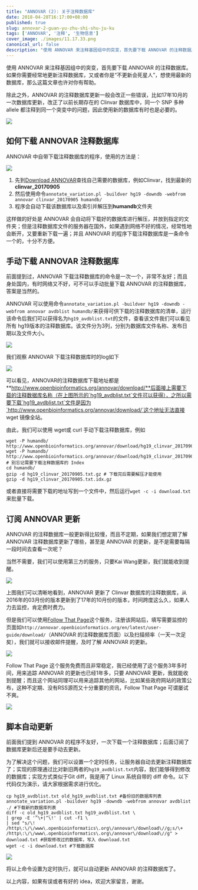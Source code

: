 ```yaml
---
title: "ANNOVAR (2): 关于注释数据库"
date: 2018-04-28T16:17:00+08:00
published: true
slug: annovar-2-guan-yu-zhu-shi-shu-ju-ku
tags: ['ANNOVAR', '注释', '生物信息']
cover_image: ./images/11.17.33.png
canonical_url: false
description: "使用 ANNOVAR 来注释基因组中的突变，首先要下载 ANNOVAR 的注释数据库。如果你需要经常地更新注释数据库，又或者你是“不更新会死星人”，想使用最新的数据库，那么这篇文章也许对你有帮助。"
---
```




使用 ANNOVAR 来注释基因组中的突变，首先要下载 ANNOVAR 的注释数据库。如果你需要经常地更新注释数据库，又或者你是“不更新会死星人”，想使用最新的数据库，那么这篇文章也许对你有帮助。

除此之外，ANNOVAR 的注释数据库更新一般会改正一些错误，比如17年10月的一次数据库更新，改正了以前长期存在的 Clinvar 数据库中，同一个 SNP 多种 allele 都注释到同一个突变中的问题，因此使用新的数据库有时也是必要的。

![](./images/9.44.38.png)

## 如何下载 ANNOVAR 注释数据库

ANNOVAR 中自带下载注释数据库的程序，使用的方法是：

![](./images/11.17.33.png)

1. 先到[Download ANNOVAR](http://annovar.openbioinformatics.org/en/latest/user-guide/download/)查找自己需要的数据库，例如Clinvar，找到最新的**clinvar_20170905**
2. 然后使用命令`annotate_variation.pl -buildver hg19 -downdb -webfrom annovar clinvar_20170905 humandb/`
3. 程序会自动下载该数据库以及索引并解压到**humandb**文件夹

这样做的好处是 ANNOVAR 会自动将下载好的数据库进行解压，并放到指定的文件夹；但是注释数据库文件的服务器在国外，如果遇到网络不好的情况，经常性地会断开，又要重新下载一遍；并且 ANNOVAR 的程序下载注释数据库是一条命令一个的，十分不方便。

## 手动下载 ANNOVAR 注释数据库

前面提到过，ANNOVAR 下载注释数据库的命令是一次一个，非常不友好；而且身处国内，有时网络又不好，可不可以手动批量下载 ANNOVAR 的注释数据库，答案是当然的。

ANNOVAR 可以使用命令`annotate_variation.pl -buildver hg19 -downdb -webfrom annovar avdblist humandb/`来获得可供下载的注释数据库的清单，运行该命令后我们可以获得名为`hg19_avdblist.txt`的文件，查看该文件我们可以看见所有 hg19版本的注释数据库。该文件分为3列，分别为数据库文件名称、发布日期以及文件大小。


![](./images/10.04.22.png)


我们观察 ANNOVAR 下载注释数据库时的log如下


![](./images/10.08.49.png)


可以看见，ANNOVAR的注释数据库下载地址都是**http://www.openbioinformatics.org/annovar/download/**后面接上需要下载的注释数据库名称（在上图所示的`hg19_avdblist.txt`文件可以获得），之所以需要下载`hg19_avdblist.txt`文件是因为`http://www.openbioinformatics.org/annovar/download/`这个地址无法直接 wget 镜像全站。

由此，我们可以使用 wget或 curl 手动下载注释数据库，例如

```
wget -P humandb/ http://www.openbioinformatics.org/annovar/download/hg19_clinvar_20170905.txt.gz
wget -P humandb/ http://www.openbioinformatics.org/annovar/download/hg19_clinvar_20170905.txt.idx.gz # 别忘记需要下载注释数据库的 Index
cd humandb/
gzip -d hg19_clinvar_20170905.txt.gz # 下载完后需要解压才能使用
gzip -d hg19_clinvar_20170905.txt.idx.gz
```

或者直接将需要下载的地址写到一个文件中，然后运行`wget -c -i download.txt`来批量下载。


## 订阅 ANNOVAR 更新

ANNOVAR 的注释数据库一般更新得比较慢，而且不定期，如果我们想定期了解 ANNOVAR 注释数据库更新了哪些，甚至是 ANNOVAR 的更新，是不是需要每隔一段时间去查看一次呢？

当然不需要，我们可以使用第三方的服务，只要Kai Wang更新，我们就能收到提醒。


![](./images/10.24.38.png)


上图我们可以清晰地看到，ANNOVAR 更新了 Clinvar 数据库的注释数据库，从2016年的03月份的版本更新到了17年的10月份的版本，时间跨度这么久，如果人力去监控，肯定费时费力。

但是我们可以使用[Follow That Page](https://www.followthatpage.com/)这个服务，注册该网站后，填写需要监控的页面如`http://annovar.openbioinformatics.org/en/latest/user-guide/download/`（ANNOVAR 的注释数据库页面）以及扫描频率（一天一次足矣），我们就可以接收邮件提醒，及时了解 ANNOVAR 的更新。


![](./images/10.33.49.png)


Follow That Page 这个服务免费而且非常稳定，我已经使用了这个服务3年多时间，用来追踪 ANNOVAR 的更新也已经1年多，只要 ANNOVAR 更新，我就能收到提醒；而且这个网站同理可以用来追踪其他的网站，比如某些政府网站的政策公布，这种不定期、没有RSS源而又十分重要的资讯，Follow That Page 可谓屡试不爽。


![](./images/8c54eb53d8e5f5eb61a5fc04bf7f8fd_1280_469_false_86.png)


## 脚本自动更新

前面我们提到 ANNOVAR 的程序不友好，一次下载一个注释数据库；后面订阅了数据库更新后还是要手动去更新。

为了解决这个问题，我们可以设置一个定时任务，让服务器自动去更新注释数据库了；实现的原理通过比对新旧两者的`hg19_avdblist.txt`内容，我们能够得到修改的数据库；实现方式类似于Git diff，我是用了 Linux 系统自带的 diff 命令。以下代码仅为演示，请大家根据需求进行优化。

```
cp hg19_avdblist.txt old_hg19_avdblist.txt #备份旧的数据库列表
annotate_variation.pl -buildver hg19 -downdb -webfrom annovar avdblist ./ #下载新的数据库列表
diff -c old_hg19_avdblist.txt hg19_avdblist.txt \
| grep -E '^\+|^\!' | cut -f1 \
| sed "s/\! /http\:\/\/www\.openbioinformatics\.org\/annovar\/download\//g;s/\+ /http\:\/\/www\.openbioinformatics\.org\/annovar\/download\//g" > download.txt #获取修改过的数据库，写入 download.txt
wget -c -i download.txt #下载数据库
```


![](./images/12.10.31.png)



将以上命令设置为定时执行，就可以自动更新 ANNOVAR 的注释数据库了。

以上内容，如果有误或者有好的 idea，欢迎大家留言，谢谢。
